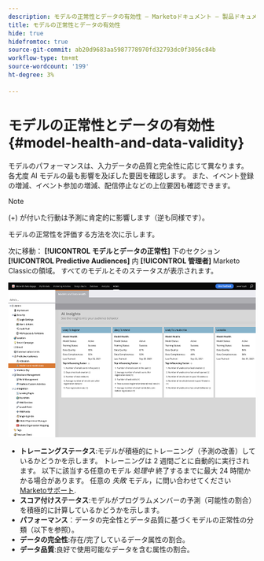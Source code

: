 ```yaml
---
description: モデルの正常性とデータの有効性 — Marketoドキュメント — 製品ドキュメント
title: モデルの正常性とデータの有効性
hide: true
hidefromtoc: true
source-git-commit: ab20d9683aa5987778970fd32793dc0f3056c84b
workflow-type: tm+mt
source-wordcount: '199'
ht-degree: 3%

---
```


# モデルの正常性とデータの有効性 {#model-health-and-data-validity}

モデルのパフォーマンスは、入力データの品質と完全性に応じて異なります。 各尤度 AI モデルの最も影響を及ぼした要因を確認します。 また、イベント登録の増減、イベント参加の増減、配信停止などの上位要因も確認できます。

>[!NOTE]
>
>(+) が付いた行動は予測に肯定的に影響します（逆も同様です）。

モデルの正常性を評価する方法を次に示します。

次に移動： **[!UICONTROL モデルとデータの正常性]** 下のセクション **[!UICONTROL Predictive Audiences]** 内 **[!UICONTROL 管理者]** Marketo Classicの領域。 すべてのモデルとそのステータスが表示されます。

![画像 1](assets/model-health-and-data-validity-1.png)

* **トレーニングステータス**:モデルが積極的にトレーニング（予測の改善）しているかどうかを示します。 トレーニングは 2 週間ごとに自動的に実行されます。 以下に該当する任意のモデル _処理中_ 終了するまでに最大 24 時間かかる場合があります。 任意の _失敗_ モデル，に問い合わせてください [Marketoサポート](https://nation.marketo.com/t5/Support/ct-p/Support).
* **スコア付けステータス**:モデルがプログラムメンバーの予測（可能性の割合）を積極的に計算しているかどうかを示します。
* **パフォーマンス**：データの完全性とデータ品質に基づくモデルの正常性の分類（以下を参照）。
* **データの完全性**:存在/完了しているデータ属性の割合。
* **データ品質**:良好で使用可能なデータを含む属性の割合。